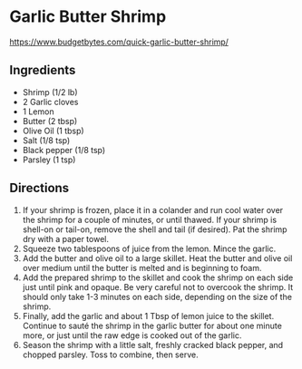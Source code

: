# Garlic Butter Shrimp

https://www.budgetbytes.com/quick-garlic-butter-shrimp/

## Ingredients

- Shrimp (1/2 lb)
- 2 Garlic cloves
- 1 Lemon
- Butter (2 tbsp)
- Olive Oil (1 tbsp)
- Salt (1/8 tsp)
- Black pepper (1/8 tsp)
- Parsley (1 tsp)

## Directions

1. If your shrimp is frozen, place it in a colander and run cool water over the shrimp for a couple of minutes, or until thawed. If your shrimp is shell-on or tail-on, remove the shell and tail (if desired). Pat the shrimp dry with a paper towel.
2. Squeeze two tablespoons of juice from the lemon. Mince the garlic.
3. Add the butter and olive oil to a large skillet. Heat the butter and olive oil over medium until the butter is melted and is beginning to foam.
4. Add the prepared shrimp to the skillet and cook the shrimp on each side just until pink and opaque. Be very careful not to overcook the shrimp. It should only take 1-3 minutes on each side, depending on the size of the shrimp.
5. Finally, add the garlic and about 1 Tbsp of lemon juice to the skillet. Continue to sauté the shrimp in the garlic butter for about one minute more, or just until the raw edge is cooked out of the garlic.
6. Season the shrimp with a little salt, freshly cracked black pepper, and chopped parsley. Toss to combine, then serve.
